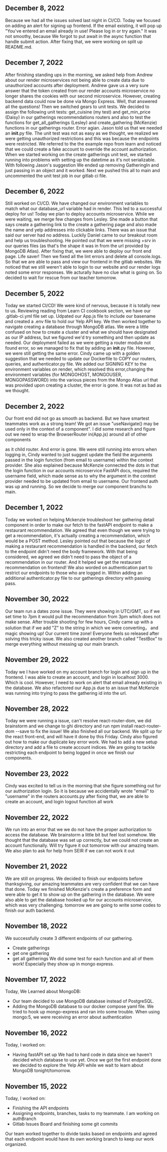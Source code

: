 
## December 8, 2022
Because we had all the issues solved last night in CI/CD. Today we focused on adding an alert for signing up frontend. If the email existing, it will pop up "You've entered an email already in use! Please log in or try again." It was not smoothy, because We forgot to put await in the async function that handle submit action.
After fixing that, we were working on split up README.md. 

## December 7, 2022
After finishing standing ups in the morning, we asked help from Andrew about our render microservices not being able to create data due to unauthorized accounts after deployment. Andrew gave us a very sure answer that the token created from our render accounts microservice no longer shares the cookies with our second microservice. However, creating backend data could now be done via Mongo Express. Well, that answered all the questions! Then we switched gears to unit tests.
We decided to assign the following unit tests: get_cuisine (my test) and get_min_price (Daisy) in our gatherings recommendations routers and also to test the functions for get_all_gatherings (Lesley) and create_gathering (McKenzie) functions in our gatherings router. Error agian. Jason told us that we needed an __init__.py file.
The unit test was not as easy as we thought, we realized we were getting unauthorized restrictions and this was because the endpoints were restricted.
We referred to the the example repo from learn and noticed that we could create a fake account to override the account authorization. When we started working on the create gatherings unit test, we started running into problems with setting up the datetime as it's not serializable.
With following Jason's suggestion We ended up removing GatheringIn and just passing in an object and it worked. Next we pushed this all to main and uncommented the unit test job in our gitlab ci file.

## December 6, 2022
Still worked on CI/CD. We have changed our environment variables to match what our database_url variable had in render. This led to a successful deploy for us! Today we plan to deploy accounts microservice. While we were waiting, we merge few changes from Lesley. She made a button that says  create a gathering link to the create a gathering page and also made the name and yelp addresses into clickable links.
There was an issue that said our server had no address. Luckily Daniel came to our breakout room and help us troubleshooting. He pointed out that we were missing  +srv in our queries files (as that's the shape it was in from the url provided by MongoDB Atlas). After fixing that, we were able to deploy our front end page. Life saver!
Then we fixed all the lint errors and delete all console.logs. So that we are able to pass and view our frontend in the gitlab websites.
We noticed that we still weren't able to login to our website and our render logs noted some error responses. We acturally have no clue what is going on. So decided to wait for rescue from our teacher tomorrow.

## December 5, 2022
Today we started CI/CD! We were kind of nervous, because it is totally new to us.
Reviewing reading from Learn CI cookbook section, we have our .gitlab-ci.yml file set up. Udpated our App.js file to include our basename  and created a .env file to hold our Yelp API key. We then worked together to navigate creating a database through MongoDB atlas.  We were a little confused on how to create a cluster and what we should have designated as our IP address, but we figured we'd try something and then update as needed.
Our deployment failed as we were getting a router module not found error, so we managed to fix that by adding an __init__.py file. However, we were still getting the same error. Cindy came up with a golden suggestion that we needed to update our Dockerfile to COPY our routers, queries, and authenticator.py file.  We added our SIGNING KEY to the environment variables on render, which resolved this error,changing the environment variables (for MONGOHOST, MONGOUSER, MONGOPASSWORD) into the various pieces from the Mongo Atlas url that was provided upon creating a cluster, the error is gone. It was not as bad as we thought.

## December 2, 2022
Our front end did not go as smooth as backend. But we have smartest teammates work as a strong team!
We got an issue "useNavigate() may be used only in the context of a component". I did some research and figure out we need to wrap the BrowserRouter in(App.js) around all of other components <AuthProvider><GetToken /><Nav />as it child router. And error is gone.
We were still running into errors when logging in,
Cindy wanted to just suggest update the field the arguments passed in the login function (from email to username) within the context provider. She also explained because McKenzie connected the dots in that the login function in our accounts microservice FastAPI docs, required the username field, which made sense as to why the argument in the context provider needed to be updated from email to username. Our frontend auth was up and running. So we decide to merge our component branchs to main.

## December 1, 2022
Today we worked on helping Mckenzie troubleshoot her gathering detail component in order to make our fetch to the fastAPI endpoint to make a restaurant recommendation.
We agreed that even though we were trying to get a recommendation, it's actually creating a recommendation, which would be a POST method. Lesley pointed out that because the logic of making a restaurant recommendation is handled in the backend, our fetch to the endpoint didn't need the body framework. With that being considered, we agreed we didn't need to pass the object of a recommendation in our router. And it helped we get the restaurant recommendation on frontend!
We also worded on authentication part to restrict our endpoints to those who are logged in. Within adding an additional authenticator.py file to our gatherings directory with passing pass.

## November 30, 2022
Our team run a dates zone issue. They were showing in UTC/GMT, so if we set time to 7pm it would pull the recommendation from 3pm which does not make sense.
After trouble shooting for few hours, Cindy came up with a solution that if we add "Z" to the string in which we were converting， and magic showing up! Our current time zone! Everyone feels so released after solving this tricky issue.
We also created another branch called "TestBox" to merge everything without messing up our main branch.

## November 29, 2022
Today we I have worked on my account branch for login and sign up in the frontend. I was able to create an account, and login in localhost 3000. Which is cool. However, I need to work on alert that email already existing in the database.
We also refactored our App.js due to an issue that McKenzie was running into trying to pass the gathering id into the url.

## November 28, 2022
Today we were running a issue, can't resolve react-router-dom, we did brainstorm and we change to ghi directory and run
npm install react-router-dom --save to fix the issue!
We also finished all our backend. We split up for the react front-end, and will have it done by this Friday.
Cindy also figured out how to make our duplicate key error work. We had to add a new setup directory and add a file to create account indices.
We are going to tackle restricting each endpoint to being logged in once we finish our components.

## November 23, 2022
Cindy was excited to tell us in the morning that she figure something out for our authorization login. So it is because we accidentally wrote "email" to "username" in the routers accounts.py
after fixing that, we are able to create an account, and login logout function all work

## November 22, 2022
We run into an error that we we do not have the proper authorization to access the database. We brainstorm a little bit but feel lost somehow. We thought that the database was set up correctly, but we could not create an account functionally. Will try figure it out tomorrow with our amazing team. We also plan to ask for help from SEIR if we can not work it out

## November  21, 2022
We are still on progress. We decided to finish our endpoints before thanksgiving, our amazing teammates are very confident that we can have that done. Today we finished McKenzie's create a preference form and were able to get it to show up on the gathering in the database. We were also able to get the database hooked up for our accounts microservice, which was very challenging.
tomorrow we are going to write some codes to finish our auth backend.

## November 18, 2022
We successfully create 3 different endpoints of our gathering.
- Create gatherings
- get one gathering
- get all gatherings
We did some test for each function and all of them work! Especially they show up in mongo express.

## November 17, 2022

Today, We Learned about MongoDB:
- Our team decided to use MongoDB database instead of PostgreSQL.
- Adding the MongoDB database to our docker compose yaml file. We tried to hook up mongo-express and ran into some trouble. When using mongo:5, we were receiving an error about authentication

## November 16, 2022

Today, I worked on:
- Having fastAPI set up
We had to hard code in data since we haven't decided which database to use yet. Once we got the first endpoint done we decided to explore the Yelp API while we wait to learn about MongoDB tonight/tomorrow.

## November 15, 2022

Today, I worked on:
- Finishing the API endpoints
- Assigning endpoints, branches, tasks to my teammate. I am working on authBranch
- Gitlab Issues Board and finishing some git commits

Our team worked together to divide tasks based on endpoints and agreed that each endpoint would have its own working branch to keep our work organized.

